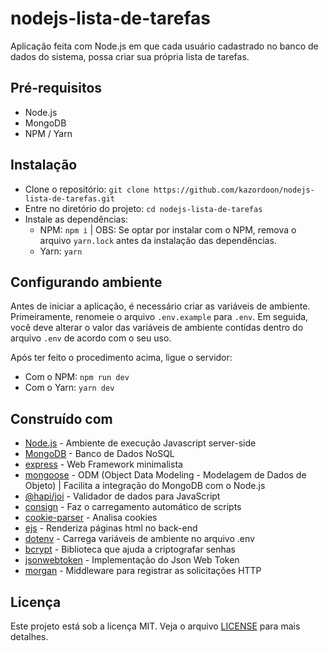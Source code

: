 
# nodejs-lista-de-tarefas
Aplicação feita com Node.js em que cada usuário cadastrado no banco de dados do sistema, possa criar sua própria lista de tarefas.

## Pré-requisitos
- Node.js
- MongoDB
- NPM / Yarn

## Instalação
- Clone o repositório: `git clone https://github.com/kazordoon/nodejs-lista-de-tarefas.git`
- Entre no diretório do projeto: `cd nodejs-lista-de-tarefas`
- Instale as dependências:
	- NPM: `npm i` | OBS: Se optar por instalar com o NPM, remova o arquivo `yarn.lock` antes da instalação das dependências.
	- Yarn: `yarn`

## Configurando ambiente
Antes de iniciar a aplicação, é necessário criar as variáveis de ambiente. Primeiramente, renomeie o arquivo `.env.example` para `.env`. Em seguida, você deve alterar o valor das variáveis de ambiente contidas dentro do arquivo `.env` de acordo com o seu uso.

Após ter feito o procedimento acima, ligue o servidor:
- Com o NPM: `npm run dev`
- Com o Yarn: `yarn dev`

## Construído com
- [Node.js](https://nodejs.org/) - Ambiente de execução Javascript server-side
- [MongoDB](https://www.mongodb.com/) - Banco de Dados NoSQL
- [express](https://expressjs.com/) - Web Framework minimalista
- [mongoose](https://mongoosejs.com/) - ODM (Object Data Modeling - Modelagem de Dados de Objeto) | Facilita a integração do MongoDB com o Node.js
- [@hapi/joi](https://hapi.dev/family/joi/) - Validador de dados para JavaScript
- [consign](https://github.com/jarradseers/consign/) - Faz o carregamento automático de scripts
- [cookie-parser](https://github.com/expressjs/cookie-parser/) - Analisa cookies
- [ejs](https://github.com/mde/ejs/) - Renderiza páginas html no back-end
- [dotenv](https://github.com/motdotla/dotenv/) - Carrega variáveis de ambiente no arquivo .env
- [bcrypt](https://github.com/kelektiv/node.bcrypt.js/) - Biblioteca que ajuda a criptografar senhas
- [jsonwebtoken](https://github.com/auth0/node-jsonwebtoken/) - Implementação do Json Web Token
- [morgan](https://github.com/expressjs/morgan/) - Middleware para registrar as solicitações HTTP

## Licença
Este projeto está sob a licença MIT. Veja o arquivo [LICENSE](https://github.com/kazordoon/nodejs-lista-de-tarefas/blob/master/LICENSE) para mais detalhes.
